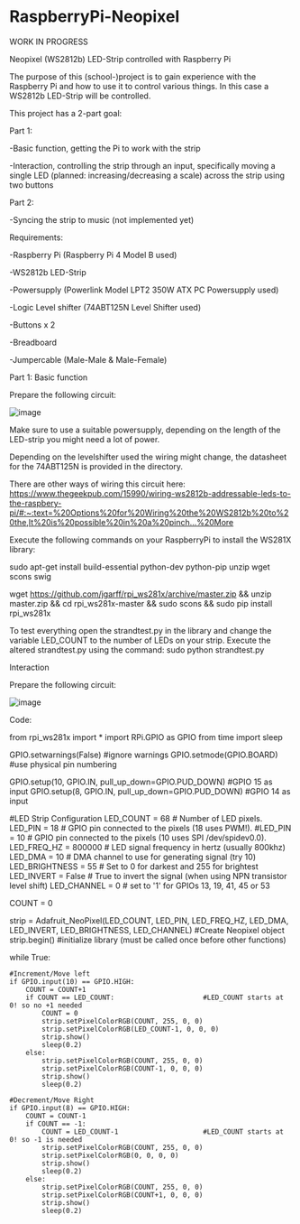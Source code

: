 # RaspberryPi-Neopixel

WORK IN PROGRESS

Neopixel (WS2812b) LED-Strip controlled with Raspberry Pi

The purpose of this (school-)project is to gain experience with the Raspberry Pi and how to use it to control various things.
In this case a WS2812b LED-Strip will be controlled.

This project has a 2-part goal:

Part 1:

-Basic function, getting the Pi to work with the strip

-Interaction, controlling the strip through an input, specifically moving a single LED (planned: increasing/decreasing a scale) across the strip using two buttons

Part 2:

-Syncing the strip to music (not implemented yet)

Requirements:

-Raspberry Pi (Raspberry Pi 4 Model B used)

-WS2812b LED-Strip

-Powersupply (Powerlink Model LPT2 350W ATX PC Powersupply used)

-Logic Level shifter (74ABT125N Level Shifter used)

-Buttons x 2

-Breadboard

-Jumpercable (Male-Male & Male-Female)

Part 1:
Basic function

Prepare the following circuit:

![image](https://user-images.githubusercontent.com/72065170/112108712-dd67bb80-8bb0-11eb-9eb3-253b68de7269.png)

Make sure to use a suitable powersupply, depending on the length of the LED-strip you might need a lot of power.

Depending on the levelshifter used the wiring might change, the datasheet for the 74ABT125N is provided in the directory.

There are other ways of wiring this circuit here: https://www.thegeekpub.com/15990/wiring-ws2812b-addressable-leds-to-the-raspbery-pi/#:~:text=%20Options%20for%20Wiring%20the%20WS2812b%20to%20the,It%20is%20possible%20in%20a%20pinch...%20More

Execute the following commands on your RaspberryPi to install the WS281X library:

sudo apt-get install build-essential python-dev python-pip unzip wget scons swig

wget https://github.com/jgarff/rpi_ws281x/archive/master.zip && unzip master.zip && cd rpi_ws281x-master && sudo scons && sudo pip install rpi_ws281x

To test everything open the strandtest.py in the library and change the variable LED_COUNT to the number of LEDs on your strip.
Execute the altered strandtest.py using the command: sudo python strandtest.py


Interaction

Prepare the following circuit:

![image](https://user-images.githubusercontent.com/72065170/112120388-751fd680-8bbe-11eb-8781-fa61fd438b65.png)


Code:

from rpi_ws281x import *
import RPi.GPIO as GPIO
from time import sleep

GPIO.setwarnings(False)  #ignore warnings
GPIO.setmode(GPIO.BOARD) #use physical pin numbering

GPIO.setup(10, GPIO.IN, pull_up_down=GPIO.PUD_DOWN) #GPIO 15 as input
GPIO.setup(8, GPIO.IN, pull_up_down=GPIO.PUD_DOWN)  #GPIO 14 as input

#LED Strip Configuration
LED_COUNT      = 68      # Number of LED pixels.
LED_PIN        = 18      # GPIO pin connected to the pixels (18 uses PWM!).
#LED_PIN        = 10      # GPIO pin connected to the pixels (10 uses SPI /dev/spidev0.0).
LED_FREQ_HZ    = 800000  # LED signal frequency in hertz (usually 800khz)
LED_DMA        = 10      # DMA channel to use for generating signal (try 10)
LED_BRIGHTNESS = 55      # Set to 0 for darkest and 255 for brightest
LED_INVERT     = False   # True to invert the signal (when using NPN transistor level shift)
LED_CHANNEL    = 0       # set to '1' for GPIOs 13, 19, 41, 45 or 53

COUNT = 0

strip = Adafruit_NeoPixel(LED_COUNT, LED_PIN, LED_FREQ_HZ, LED_DMA, LED_INVERT, LED_BRIGHTNESS, LED_CHANNEL)
#Create Neopixel object
strip.begin()
#initialize library (must be called once before other functions)

while True:
    
    #Increment/Move left
    if GPIO.input(10) == GPIO.HIGH:
        COUNT = COUNT+1
        if COUNT == LED_COUNT:                      #LED_COUNT starts at 0! so no +1 needed
            COUNT = 0
            strip.setPixelColorRGB(COUNT, 255, 0, 0)
            strip.setPixelColorRGB(LED_COUNT-1, 0, 0, 0)
            strip.show()
            sleep(0.2)
        else:
            strip.setPixelColorRGB(COUNT, 255, 0, 0)
            strip.setPixelColorRGB(COUNT-1, 0, 0, 0)
            strip.show()
            sleep(0.2)
            
    #Decrement/Move Right 
    if GPIO.input(8) == GPIO.HIGH:
        COUNT = COUNT-1
        if COUNT == -1:
            COUNT = LED_COUNT-1                     #LED_COUNT starts at 0! so -1 is needed
            strip.setPixelColorRGB(COUNT, 255, 0, 0)
            strip.setPixelColorRGB(0, 0, 0, 0)
            strip.show()
            sleep(0.2)
        else:
            strip.setPixelColorRGB(COUNT, 255, 0, 0)
            strip.setPixelColorRGB(COUNT+1, 0, 0, 0)
            strip.show()
            sleep(0.2)
